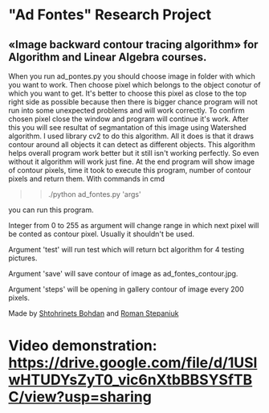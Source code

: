  # "Ad Fontes" Research Project
 ## «Image backward contour tracing algorithm» for Algorithm and Linear Algebra courses.
 
 When you run ad_pontes.py you should choose image in folder with which you want to work.
 Then choose pixel which belongs to the object conotur of which you want to get. It's better to choose this pixel as close to the top right side as possible because then there is bigger chance program will not run into some unexpected problems and will work correctly. To confirm chosen pixel close the window and program will continue it's work.
 After this you will see resultat of segmantation of this image using Watershed algorithm. I used library cv2 to do this algorithm. All it  does is that it draws contour around all objects it can detect as different objects. This algorithm helps overall program work better but  it still isn't working perfectly. So even without it algorithm will work just fine. 
 At the end program will show image of contour pixels, time it took to execute this program, number of contour pixels and return them.
 With commands in cmd 

 >> ./python ad_fontes.py  'args'

 you can run this program.

 Integer from 0 to 255 as argument will change range in which next pixel will be conted as contour pixel. Usually it shouldn't be used.

 Argument 'test' will run test which will return bct algorithm for 4 testing pictures.

 Argument 'save' will save contour of image as ad_fontes_contour.jpg.

 Argument 'steps' will be opening in gallery contour of image every 200 pixels.

 Made by [Shtohrinets Bohdan](https://github.com/Bodi44) and [Roman Stepaniuk](https://github.com/st-rom)
 # Video demonstration: https://drive.google.com/file/d/1USlwHTUDYsZyT0_vic6nXtbBBSYSfTBC/view?usp=sharing
